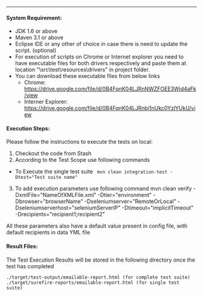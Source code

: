 ---
#### System Requirement:

* JDK 1.6 or above
* Maven 3.1 or above
* Eclipse IDE or any other of choice in case there is need to update the script. (optional)
* For execution of scripts on Chrome or Internet explorer you need to have executable files for both drivers respectively and paste them at location "\src\test\resources\drivers" in project folder.
* You can download these executable files from below links
  * Chrome: https://drive.google.com/file/d/0B4FqnK04LJRnNWZFOEE3Wjd4aFk/view
  * Interner Explorer: https://drive.google.com/file/d/0B4FqnK04LJRnbi1nUkc0YzlYUkU/view

#### Execution Steps:
Please follow the instructions to execute the tests on local:

1. Checkout the code from Stash
2. According to the Test Scope use following commands
  - To Execute the single test suite
	``` mvn clean integration-test -Dtest="Test suite name"```
3. To add execution parameters use following command
	mvn clean verify -DxmlFile="NameOfXMLFile.xml" -Dtier="environment" -Dbrowser="browserName" -Dseleniumserver="RemoteOrLocal" -Dseleniumserverhost="seleniumServerIP" -Dtimeout="implicitTimeout" -Drecipients="recipient1;recipient2"
	
All these parameters also have a default value present in config file, with default recipients in data YML file

#### Result Files:	
The Test Execution Results will be stored in the following directory once the test has completed

    ./target/test-output/emailable-report.html (for complete test suite)
    ./target/surefire-reports/emailable-report.html (for single test suite)
